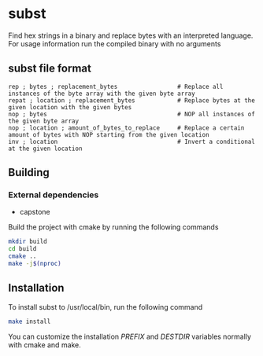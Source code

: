 # subst

Find hex strings in a binary and replace bytes with an interpreted language. For usage information run the compiled binary with no arguments

## subst file format
```
rep ; bytes ; replacement_bytes					# Replace all instances of the byte array with the given byte array
repat ; location ; replacement_bytes			# Replace bytes at the given location with the given bytes
nop ; bytes										# NOP all instances of the given byte array
nop ; location ; amount_of_bytes_to_replace		# Replace a certain amount of bytes with NOP starting from the given location
inv ; location									# Invert a conditional at the given location
```

## Building

### External dependencies
- capstone

Build the project with cmake by running the following commands
```sh
mkdir build
cd build
cmake ..
make -j$(nproc)
```

## Installation
To install subst to /usr/local/bin, run the following command
```sh
make install
```
You can customize the installation *PREFIX* and *DESTDIR* variables normally with cmake and make.
